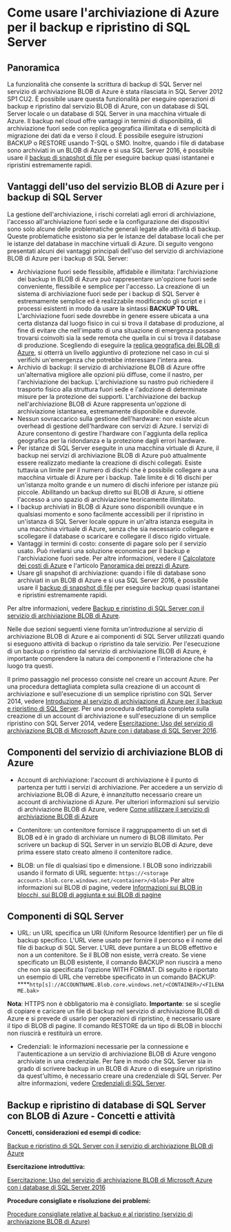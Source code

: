 <properties
	pageTitle="Come usare l'archiviazione di Azure per il backup e il ripristino di SQL Server | Microsoft Azure"
	description="Backup e ripristino di SQL Server e database SQL nell'archiviazione di Azure Vengono illustrati i vantaggi del backup dei database SQL nell'archiviazione di Azure e i componenti necessari del server SQL e dell'archiviazione di Azure"
	services="sql-database, virtual-machines"
	documentationCenter=""
	authors="carlrabeler"
	manager="jeffreyg"
	editor="tysonn"/>

<tags
	ms.service="sql-database"
	ms.workload="data-management"
	ms.tgt_pltfrm="na"
	ms.devlang="vm-windows-sql-server"
	ms.topic="article"
	ms.date="02/16/2016"
	ms.author="carlrab"/>



# Come usare l'archiviazione di Azure per il backup e ripristino di SQL Server

## Panoramica

La funzionalità che consente la scrittura di backup di SQL Server nel servizio di archiviazione BLOB di Azure è stata rilasciata in SQL Server 2012 SP1 CU2. È possibile usare questa funzionalità per eseguire operazioni di backup e ripristino dal servizio BLOB di Azure, con un database di SQL Server locale o un database di SQL Server in una macchina virtuale di Azure. Il backup nel cloud offre vantaggi in termini di disponibilità, di archiviazione fuori sede con replica geografica illimitata e di semplicità di migrazione dei dati da e verso il cloud. È possibile eseguire istruzioni BACKUP o RESTORE usando T-SQL o SMO. Inoltre, quando i file di database sono archiviati in un BLOB di Azure e si usa SQL Server 2016, è possibile usare il [backup di snapshot di file](http://msdn.microsoft.com/library/mt169363.aspx) per eseguire backup quasi istantanei e ripristini estremamente rapidi.

## Vantaggi dell'uso del servizio BLOB di Azure per i backup di SQL Server

La gestione dell'archiviazione, i rischi correlati agli errori di archiviazione, l'accesso all'archiviazione fuori sede e la configurazione dei dispositivi sono solo alcune delle problematiche generali legate alle attività di backup. Queste problematiche esistono sia per le istanze del database locali che per le istanze del database in macchine virtuali di Azure. Di seguito vengono presentati alcuni dei vantaggi principali dell'uso del servizio di archiviazione BLOB di Azure per i backup di SQL Server:

* Archiviazione fuori sede flessibile, affidabile e illimitata: l'archiviazione dei backup in BLOB di Azure può rappresentare un'opzione fuori sede conveniente, flessibile e semplice per l'accesso. La creazione di un sistema di archiviazione fuori sede per i backup di SQL Server è estremamente semplice ed è realizzabile modificando gli script e i processi esistenti in modo da usare la sintassi **BACKUP TO URL**. L'archiviazione fuori sede dovrebbe in genere essere ubicata a una certa distanza dal luogo fisico in cui si trova il database di produzione, al fine di evitare che nell'impatto di una situazione di emergenza possano trovarsi coinvolti sia la sede remota che quella in cui si trova il database di produzione. Scegliendo di eseguire la [replica geografica dei BLOB di Azure](../storage/storage-redundancy.md), si otterrà un livello aggiuntivo di protezione nel caso in cui si verifichi un'emergenza che potrebbe interessare l'intera area. 
* Archivio di backup: il servizio di archiviazione BLOB di Azure offre un'alternativa migliore alle opzioni più diffuse, come il nastro, per l'archiviazione dei backup. L'archiviazione su nastro può richiedere il trasporto fisico alla struttura fuori sede e l'adozione di determinate misure per la protezione dei supporti. L'archiviazione dei backup nell'archiviazione BLOB di Azure rappresenta un'opzione di archiviazione istantanea, estremamente disponibile e durevole.
* Nessun sovraccarico sulla gestione dell'hardware: non esiste alcun overhead di gestione dell'hardware con servizi di Azure. I servizi di Azure consentono di gestire l'hardware con l'aggiunta della replica geografica per la ridondanza e la protezione dagli errori hardware.
* Per istanze di SQL Server eseguite in una macchina virtuale di Azure, il backup nei servizi di archiviazione BLOB di Azure può attualmente essere realizzato mediante la creazione di dischi collegati. Esiste tuttavia un limite per il numero di dischi che è possibile collegare a una macchina virtuale di Azure per i backup. Tale limite è di 16 dischi per un'istanza molto grande e un numero di dischi inferiore per istanze più piccole. Abilitando un backup diretto sui BLOB di Azure, si ottiene l'accesso a uno spazio di archiviazione teoricamente illimitato.
* I backup archiviati in BLOB di Azure sono disponibili ovunque e in qualsiasi momento e sono facilmente accessibili per il ripristino in un'istanza di SQL Server locale oppure in un'altra istanza eseguita in una macchina virtuale di Azure, senza che sia necessario collegare e scollegare il database o scaricare e collegare il disco rigido virtuale.
* Vantaggi in termini di costo: consente di pagare solo per il servizio usato. Può rivelarsi una soluzione economica per il backup e l'archiviazione fuori sede. Per altre informazioni, vedere il [Calcolatore dei costi di Azure](http://go.microsoft.com/fwlink/?LinkId=277060 "Calcolatore dei prezzi") e l'articolo [Panoramica dei prezzi di Azure](http://go.microsoft.com/fwlink/?LinkId=277059 "Prezzi articolo").
* Usare gli snapshot di archiviazione: quando i file di database sono archiviati in un BLOB di Azure e si usa SQL Server 2016, è possibile usare il [backup di snapshot di file](http://msdn.microsoft.com/library/mt169363.aspx) per eseguire backup quasi istantanei e ripristini estremamente rapidi.

Per altre informazioni, vedere [Backup e ripristino di SQL Server con il servizio di archiviazione BLOB di Azure](http://go.microsoft.com/fwlink/?LinkId=271617).

Nelle due sezioni seguenti viene fornita un'introduzione al servizio di archiviazione BLOB di Azure e ai componenti di SQL Server utilizzati quando si eseguono attività di backup o ripristino da tale servizio. Per l'esecuzione di un backup o ripristino dal servizio di archiviazione BLOB di Azure, è importante comprendere la natura dei componenti e l'interazione che ha luogo tra questi.

Il primo passaggio nel processo consiste nel creare un account Azure. Per una procedura dettagliata completa sulla creazione di un account di archiviazione e sull'esecuzione di un semplice ripristino con SQL Server 2014, vedere [Introduzione al servizio di archiviazione di Azure per il backup e ripristino di SQL Server](https://msdn.microsoft.com/library/jj720558(v=sql.120).aspx). Per una procedura dettagliata completa sulla creazione di un account di archiviazione e sull'esecuzione di un semplice ripristino con SQL Server 2014, vedere [Esercitazione: Uso del servizio di archiviazione BLOB di Microsoft Azure con i database di SQL Server 2016](https://msdn.microsoft.com/library/dn466438.aspx).

## Componenti del servizio di archiviazione BLOB di Azure

* Account di archiviazione: l'account di archiviazione è il punto di partenza per tutti i servizi di archiviazione. Per accedere a un servizio di archiviazione BLOB di Azure, è innanzitutto necessario creare un account di archiviazione di Azure. Per ulteriori informazioni sul servizio di archiviazione BLOB di Azure, vedere [Come utilizzare il servizio di archiviazione BLOB di Azure](https://azure.microsoft.com/develop/net/how-to-guides/blob-storage/)

* Contenitore: un contenitore fornisce il raggruppamento di un set di BLOB ed è in grado di archiviare un numero di BLOB illimitato. Per scrivere un backup di SQL Server in un servizio BLOB di Azure, deve prima essere stato creato almeno il contenitore radice.

* BLOB: un file di qualsiasi tipo e dimensione. I BLOB sono indirizzabili usando il formato di URL seguente: `https://<storage account>.blob.core.windows.net/<container>/<blob>` Per altre informazioni sui BLOB di pagine, vedere [Informazioni sui BLOB in blocchi, sui BLOB di aggiunta e sui BLOB di pagine](http://msdn.microsoft.com/library/azure/ee691964.aspx)

## Componenti di SQL Server

* URL: un URL specifica un URI (Uniform Resource Identifier) per un file di backup specifico. L'URL viene usato per fornire il percorso e il nome del file di backup di SQL Server. L'URL deve puntare a un BLOB effettivo e non a un contenitore. Se il BLOB non esiste, verrà creato. Se viene specificato un BLOB esistente, il comando BACKUP non riuscirà a meno che non sia specificata l'opzione WITH FORMAT. Di seguito è riportato un esempio di URL che verrebbe specificato in un comando BACKUP: ****`http[s]://ACCOUNTNAME.Blob.core.windows.net/<CONTAINER>/<FILENAME.bak>`

<b>Nota</b>: HTTPS non è obbligatorio ma è consigliato. <b>Importante</b>: se si sceglie di copiare e caricare un file di backup nel servizio di archiviazione BLOB di Azure e si prevede di usarlo per operazioni di ripristino, è necessario usare il tipo di BLOB di pagine. Il comando RESTORE da un tipo di BLOB in blocchi non riuscirà e restituirà un errore.

* Credenziali: le informazioni necessarie per la connessione e l'autenticazione a un servizio di archiviazione BLOB di Azure vengono archiviate in una credenziale. Per fare in modo che SQL Server sia in grado di scrivere backup in un BLOB di Azure o di eseguire un ripristino da quest'ultimo, è necessario creare una credenziale di SQL Server. Per altre informazioni, vedere [Credenziali di SQL Server](https://msdn.microsoft.com/library/ms189522.aspx).

## Backup e ripristino di database di SQL Server con BLOB di Azure - Concetti e attività

**Concetti, considerazioni ed esempi di codice:**

[Backup e ripristino di SQL Server con il servizio di archiviazione BLOB di Azure](http://go.microsoft.com/fwlink/?LinkId=271617)

**Esercitazione introduttiva:**

[Esercitazione: Uso del servizio di archiviazione BLOB di Microsoft Azure con i database di SQL Server 2016](https://msdn.microsoft.com/library/dn466438.aspx)

**Procedure consigliate e risoluzione dei problemi:**

[Procedure consigliate relative al backup e al ripristino (servizio di archiviazione BLOB di Azure)](http://go.microsoft.com/fwlink/?LinkId=272394)

<!---HONumber=AcomDC_0218_2016-->